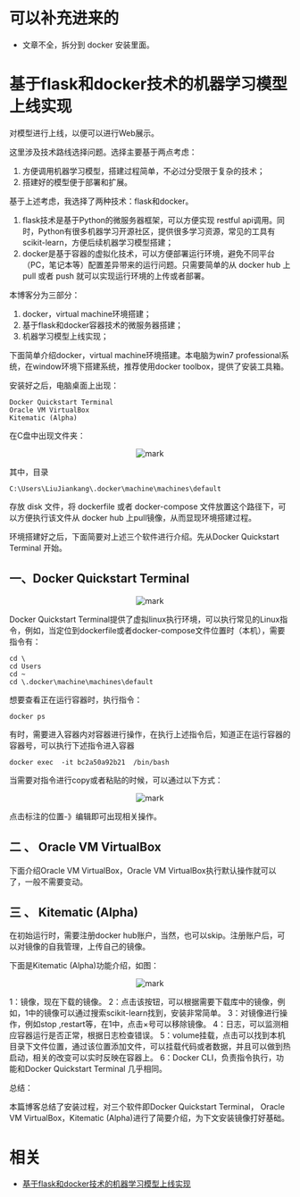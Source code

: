 # 可以补充进来的

- 文章不全，拆分到 docker 安装里面。

# 基于flask和docker技术的机器学习模型上线实现

对模型进行上线，以便可以进行Web展示。


这里涉及技术路线选择问题。选择主要基于两点考虑：

1. 方便调用机器学习模型，搭建过程简单，不必过分受限于复杂的技术；
2. 搭建好的模型便于部署和扩展。


基于上述考虑，我选择了两种技术：flask和docker。

1. flask技术是基于Python的微服务器框架，可以方便实现 restful api调用。同时，Python有很多机器学习开源社区，提供很多学习资源，常见的工具有scikit-learn，方便后续机器学习模型搭建；
2. docker是基于容器的虚拟化技术，可以方便部署运行环境，避免不同平台（PC，笔记本等）配置差异带来的运行问题。只需要简单的从 docker hub 上 pull 或者 push 就可以实现运行环境的上传或者部署。

本博客分为三部分：

1. docker，virtual machine环境搭建；
2. 基于flask和docker容器技术的微服务器搭建；
3. 机器学习模型上线实现；

下面简单介绍docker，virtual machine环境搭建。本电脑为win7 professional系统，在window环境下搭建系统，推荐使用docker toolbox，提供了安装工具箱。

安装好之后，电脑桌面上出现：

```
Docker Quickstart Terminal
Oracle VM VirtualBox
Kitematic (Alpha)
```

在C盘中出现文件夹：

<center>

![mark](http://images.iterate.site/blog/image/20191105/bl6riNjlpObE.png?imageslim)

</center>


其中，目录

```
C:\Users\LiuJiankang\.docker\machine\machines\default
```

存放 disk 文件，将 dockerfile 或者 docker-compose 文件放置这个路径下，可以方便执行该文件从 docker hub 上pull镜像，从而显现环境搭建过程。

环境搭建好之后，下面简要对上述三个软件进行介绍。先从Docker Quickstart Terminal 开始。

## 一、Docker Quickstart Terminal

<center>

![mark](http://images.iterate.site/blog/image/20191105/tciORXlHXYWQ.png?imageslim)

</center>

Docker Quickstart Terminal提供了虚拟linux执行环境，可以执行常见的Linux指令，例如，当定位到dockerfile或者docker-compose文件位置时（本机），需要指令有：

```
cd \
cd Users
cd ~
cd \.docker\machine\machines\default
```

想要查看正在运行容器时，执行指令：


```
docker ps
```

有时，需要进入容器内对容器进行操作，在执行上述指令后，知道正在运行容器的容器号，可以执行下述指令进入容器

```
docker exec  -it bc2a50a92b21  /bin/bash
```

当需要对指令进行copy或者粘贴的时候，可以通过以下方式：

<center>

![mark](http://images.iterate.site/blog/image/20191105/vi8C9leu7DQG.png?imageslim)

</center>

点击标注的位置-》编辑即可出现相关操作。


## 二 、 Oracle VM VirtualBox

下面介绍Oracle VM VirtualBox，Oracle VM VirtualBox执行默认操作就可以了，一般不需要变动。

## 三 、 Kitematic (Alpha)

在初始运行时，需要注册docker hub账户，当然，也可以skip。注册账户后，可以对镜像的自我管理，上传自己的镜像。

下面是Kitematic (Alpha)功能介绍，如图：

<center>

![mark](http://images.iterate.site/blog/image/20191105/Kpg89AS1EbLj.png?imageslim)

</center>


1：镜像，现在下载的镜像。
2：点击该按钮，可以根据需要下载库中的镜像，例如，1中的镜像可以通过搜索scikit-learn找到，安装非常简单。
3：对镜像进行操作，例如stop ,restart等，在1中，点击×号可以移除镜像。
4：日志，可以监测相应容器运行是否正常，根据日志检查错误。
5：volume挂载，点击可以找到本机目录下文件位置，通过该位置添加文件，可以挂载代码或者数据，并且可以做到热启动，相关的改变可以实时反映在容器上。
6：Docker CLI，负责指令执行，功能和Docker Quickstart Terminal 几乎相同。


总结：

本篇博客总结了安装过程，对三个软件即Docker Quickstart Terminal， Oracle VM VirtualBox，Kitematic (Alpha)进行了简要介绍，为下文安装镜像打好基础。


# 相关

- [基于flask和docker技术的机器学习模型上线实现](https://blog.csdn.net/kangkang13/article/details/79235039)
